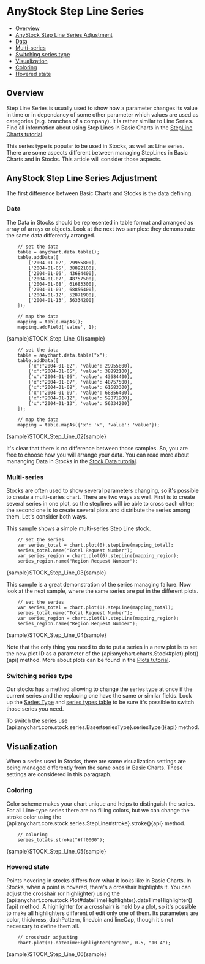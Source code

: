 # AnyStock Step Line Series

* [Overview](#overview)
* [AnyStock Step Line Series Adjustment](#anystock_step_line_series_adjustment)
 * [Data](#data)
 * [Multi-series](#multi_series)
 * [Switching series type](#switching_series_type)
* [Visualization](#visualization)
 * [Coloring](#coloring)
 * [Hovered state](#hovered_state)

## Overview

Step Line Series is usually used to show how a parameter changes its value in time or in dependancy of some other parameter which values are used as categories (e.g. branches of a company). It is rather similar to Line Series. Find all information about using Step Lines in Basic Charts in the [StepLine Charts tutorial](../../Basic_Chart_Types/Line-Spline-StepLine_Charts).

This series type is popular to be used in Stocks, as well as Line series. There are some aspects different between managing StepLines in Basic Charts and in Stocks. This article will consider those aspects.

## AnyStock Step Line Series Adjustment

The first difference between Basic Charts and Stocks is the data defining. 

### Data 

The Data in Stocks should be represented in table format and arranged as array of arrays or objects. Look at the next two samples: they demonstrate the same data differently arranged.

```
	// set the data
	table = anychart.data.table();
	table.addData([
		['2004-01-02', 29955800],
		['2004-01-05', 38892100],
		['2004-01-06', 43684400],
		['2004-01-07', 48757500],
		['2004-01-08', 61683300],
		['2004-01-09', 68856400],
		['2004-01-12', 52871900],
		['2004-01-13', 56334200]
	]);
  
	// map the data
	mapping = table.mapAs();
	mapping.addField('value', 1);
```

{sample}STOCK\_Step\_Line\_01{sample}


```
	// set the data
	table = anychart.data.table("x");
	table.addData([
		{'x':"2004-01-02", 'value': 29955800},
		{'x':"2004-01-05", 'value': 38892100},
		{'x':"2004-01-06", 'value': 43684400},
		{'x':"2004-01-07", 'value': 48757500},
		{'x':"2004-01-08", 'value': 61683300},
		{'x':"2004-01-09", 'value': 68856400},
		{'x':"2004-01-12", 'value': 52871900},
		{'x':"2004-01-13", 'value': 56334200}
	]);
  
	// map the data
	mapping = table.mapAs({'x': 'x', 'value': 'value'});	
```

{sample}STOCK\_Step\_Line\_02{sample}

It's clear that there is no difference between those samples. So, you are free to choose how you will arrange your data. You can read more about mananging Data in Stocks in the [Stock Data tutorial](../Data).

### Multi-series

Stocks are often used to show several parameters changing, so it's possible to create a multi-series chart. There are two ways as well. First is to create several series in one plot, so the steplines will be able to cross each ohter; the second one is to create several plots and distribute the series among them. Let's consider both ways.

This sample shows a simple multi-series Step Line stock. 

```  
	// set the series
	var series_total = chart.plot(0).stepLine(mapping_total);
	series_total.name("Total Request Number");
	var series_region = chart.plot(0).stepLine(mapping_region);
    series_region.name("Region Request Number");
```

{sample}STOCK\_Step\_Line\_03{sample}

This sample is a great demonstration of the series managing failure. Now look at the next sample, where the same series are put in the different plots.

```  
	// set the series
	var series_total = chart.plot(0).stepLine(mapping_total);
	series_total.name("Total Request Number");
	var series_region = chart.plot(1).stepLine(mapping_region);
    series_region.name("Region Request Number");
```

{sample}STOCK\_Step\_Line\_04{sample}

Note that the only thing you need to do to put a series in a new plot is to set the new plot ID as a parameter of the {api:anychart.charts.Stock#plot}.plot(){api} method.
More about plots can be found in the [Plots tutorial](../Chart_Plots).


### Switching series type

Our stocks has a method allowing to change the series type at once if the current series and the replacing one have the same or similar fields. Look up the [Series Type](Series_Type) and [series types table](Supported_Series#list_of_supported_series) to be sure it's possible to switch those series you need.

To switch the series use {api:anychart.core.stock.series.Base#seriesType}.seriesType(){api} method.


## Visualization

When a series used in Stocks, there are some visualization settings are being managed differently from the same ones in Basic Charts. These settings are considered in this paragraph.

### Coloring

Color scheme makes your chart unique and helps to distinguish the series. For all Line-type series there are no filling colors, but we can change the stroke color using the {api:anychart.core.stock.series.StepLine#stroke}.stroke(){api} method.

```
	// coloring
	series_totals.stroke("#ff0000");
```
{sample}STOCK\_Step\_Line\_05{sample}

### Hovered state

Points hovering in stocks differs from what it looks like in Basic Charts. In Stocks, when a point is hovered, there's a crosshair highlights it. You can adjust the crosshair (or highlighter) using the {api:anychart.core.stock.Plot#dateTimeHighlighter}.dateTimeHighlighter(){api} method. A highlighter (or a crosshair) is held by a plot, so it's possible to make all highlighters different of edit only one of them. Its parameters are color, thickness, dashPattern, lineJoin and lineCap, though it's not necessary to define them all.

```
	// crosshair adjusting
	chart.plot(0).dateTimeHighlighter("green", 0.5, "10 4");
```

{sample}STOCK\_Step\_Line\_06{sample}